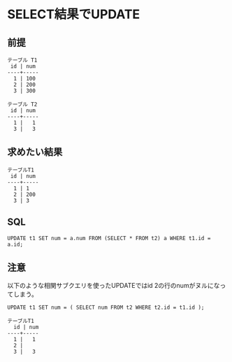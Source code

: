 ﻿# SELECT結果でUPDATE

## 前提

```clike
テーブル T1
 id | num 
----+-----
  1 | 100
  2 | 200
  3 | 300
```

```clike
テーブル T2
 id | num 
----+-----
  1 |   1
  3 |   3
```

## 求めたい結果

```clike
テーブルT1
 id | num 
----+-----
  1 | 1
  2 | 200
  3 | 3
```

## SQL

```clike
UPDATE t1 SET num = a.num FROM (SELECT * FROM t2) a WHERE t1.id = a.id;
```

## 注意
以下のような相関サブクエリを使ったUPDATEではid 2の行のnumがヌルになってしまう。

```clike
UPDATE t1 SET num = ( SELECT num FROM t2 WHERE t2.id = t1.id );
```

```clike
テーブルT1
  id | num 
----+-----
  1 |   1
  2 |    
  3 |   3
```
